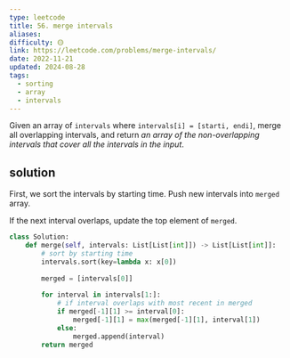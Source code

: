 ```yaml
---
type: leetcode
title: 56. merge intervals
aliases: 
difficulty: 🟡
link: https://leetcode.com/problems/merge-intervals/
date: 2022-11-21
updated: 2024-08-28
tags:
  - sorting
  - array
  - intervals
---
```


Given an array of `intervals` where `intervals[i] = [starti, endi]`, merge all overlapping intervals, and return _an array of the non-overlapping intervals that cover all the intervals in the input_.

## solution

First, we sort the intervals by starting time. Push new intervals into `merged` array.

If the next interval overlaps, update the top element of `merged`.

```python
class Solution:
    def merge(self, intervals: List[List[int]]) -> List[List[int]]:
        # sort by starting time
        intervals.sort(key=lambda x: x[0])
        
        merged = [intervals[0]]
        
        for interval in intervals[1:]:
            # if interval overlaps with most recent in merged
            if merged[-1][1] >= interval[0]:
                merged[-1][1] = max(merged[-1][1], interval[1])
            else:
                merged.append(interval)
        return merged
```
